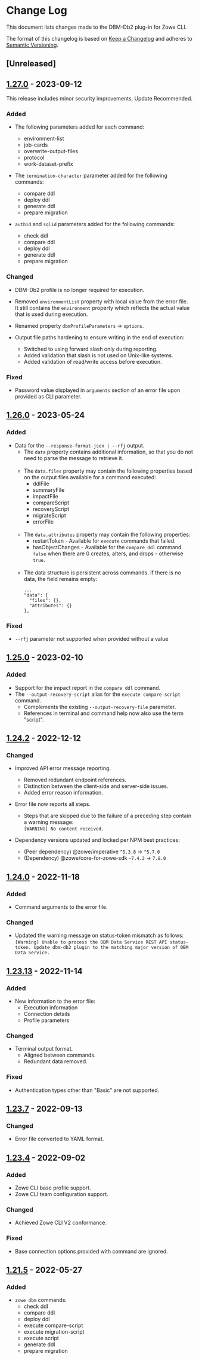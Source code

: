 # Change Log

This document lists changes made to the DBM-Db2 plug-in for Zowe CLI.

The format of this changelog is based on [Keep a Changelog] and adheres to [Semantic Versioning].



## [Unreleased]



## [1.27.0] - 2023-09-12

This release includes minor security improvements. Update Recommended.

### Added

- The following parameters added for each command:
  - environment-list
  - job-cards
  - overwrite-output-files
  - protocol
  - work-dataset-prefix


- The `termination-character` parameter added for the following commands:
  - compare ddl
  - deploy ddl
  - generate ddl
  - prepare migration


- `authid` and `sqlid` parameters added for the following commands:
  - check ddl
  - compare ddl
  - deploy ddl
  - generate ddl
  - prepare migration

### Changed

- DBM-Db2 profile is no longer required for execution.


- Removed `environmentList` property with local value from the error file.\
  It still contains the `environment` property which reflects the actual value that is used during execution.


- Renamed property `dbmProfileParameters` -> `options`.


- Output file paths hardening to ensure writing in the end of execution:
  - Switched to using forward slash only during reporting.
  - Added validation that slash is not used on Unix-like systems.
  - Added validation of read/write access before execution.

### Fixed

- Password value displayed in `arguments` section of an error file upon provided as CLI parameter.



## [1.26.0] - 2023-05-24

### Added

- Data for the `--response-format-json | --rfj` output.
  - The `data` property contains additional information, so that you do not need to parse the message to retrieve it.
    </br></br>
  - The `data.files` property may contain the following properties based on the output files available for a command executed:
    - ddlFile
    - summaryFile
    - impactFile
    - compareScript
    - recoveryScript
    - migrateScript
    - errorFile
      </br></br>
  - The `data.attributes` property may contain the following properties:
    - restartToken - Available for `execute` commands that failed.
    - hasObjectChanges - Available for the `compare ddl` command. `false` when there are 0 creates, alters, and drops - otherwise `true`.
      </br></br>
  - The data structure is persistent across commands. If there is no data, the field remains empty:
    ```
    ...
    "data": {
      "files": {},
      "attributes": {}
    },
    ```

### Fixed

- `--rfj` parameter not supported when provided without a value



## [1.25.0] - 2023-02-10

### Added

- Support for the impact report in the `compare ddl` command.
- The `--output-recovery-script` alias for the `execute compare-script` command.
  - Complements the existing `--output-recovery-file` parameter.
  - References in terminal and command help now also use the term "script".



## [1.24.2] - 2022-12-12

### Changed

- Improved API error message reporting.
  - Removed redundant endpoint references.
  - Distinction between the client-side and server-side issues.
  - Added error reason information.


- Error file now reports all steps.
  - Steps that are skipped due to the failure of a preceding step contain a warning message:\
    `[WARNING] No content received.`


- Dependency versions updated and locked per NPM best practices:
  - (Peer dependency) @zowe/imperative `^5.3.8` -> `^5.7.0`
  - (Dependency) @zowe/core-for-zowe-sdk `~7.4.2` -> `7.8.0`



## [1.24.0] - 2022-11-18

### Added

- Command arguments to the error file.

### Changed

- Updated the warning message on status-token mismatch as follows:\
  `[Warning] Unable to process the DBM Data Service REST API status-token. Update dbm-db2 plugin to the matching major version of DBM Data Service.`



## [1.23.13] - 2022-11-14

### Added

- New information to the error file:
  - Execution information
  - Connection details
  - Profile parameters

### Changed

- Terminal output format.
  - Aligned between commands.
  - Redundant data removed.

### Fixed

- Authentication types other than "Basic" are not supported.



## [1.23.7] - 2022-09-13

### Changed

- Error file converted to YAML format.



## [1.23.4] - 2022-09-02

### Added

- Zowe CLI base profile support.
- Zowe CLI team configuration support.

### Changed

- Achieved Zowe CLI V2 conformance.

### Fixed

- Base connection options provided with command are ignored.



## [1.21.5] - 2022-05-27

### Added

- `zowe dbm` commands:
  - check ddl
  - compare ddl
  - deploy ddl
  - execute compare-script
  - execute migration-script
  - execute script
  - generate ddl
  - prepare migration



[1.27.0]: https://www.npmjs.com/package/@broadcom/dbm-db2-for-zowe-cli/v/1.27.0
[1.26.0]: https://www.npmjs.com/package/@broadcom/dbm-db2-for-zowe-cli/v/1.26.0
[1.25.0]: https://www.npmjs.com/package/@broadcom/dbm-db2-for-zowe-cli/v/1.25.0
[1.24.2]: https://www.npmjs.com/package/@broadcom/dbm-db2-for-zowe-cli/v/1.24.2
[1.24.0]: https://www.npmjs.com/package/@broadcom/dbm-db2-for-zowe-cli/v/1.24.0
[1.23.13]: https://www.npmjs.com/package/@broadcom/dbm-db2-for-zowe-cli/v/1.23.13
[1.23.7]: https://www.npmjs.com/package/@broadcom/dbm-db2-for-zowe-cli/v/1.23.7
[1.23.4]: https://www.npmjs.com/package/@broadcom/dbm-db2-for-zowe-cli/v/1.23.4
[1.21.5]: https://www.npmjs.com/package/@broadcom/dbm-db2-for-zowe-cli/v/1.21.5
[Keep a Changelog]: https://keepachangelog.com/en/1.1.0/
[Semantic Versioning]: https://semver.org/spec/v2.0.0.html
